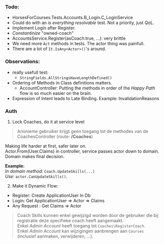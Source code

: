 ### Todo: 
  * HorsesForCourses.Tests.Accounts.B_Login.C_LoginService
  * Could do with an *is everything resolvable* test. Not a priority, just QoL.
  * Implement Login after Register.  
  * *Constantinize* "owned-coach"
  * AccountsService.Register(asCoach:true, ...): very brittle
  * We need more `Act` methods in tests. The actor thing was painfull.
  * There are a lot of `It.IsAny<Actor>()`'s around.

### Observations: 
* really usefull test: 
  * `StringFields.AllStringsHaveLengthDefined()`
* Ordering of Methods in Class definitions matters.
  - AccountController: Putting the methods in order of the *Happy Path* flow is so much easier on the brain.
* Expression of Intent leads to Late Binding. Example: InvalidationReasons

### Auth
1. Lock Coaches, do it at service level
> Anonieme gebruiker krijgt geen toegang tot de methodes van de CoachesController (route: **/Coaches**)

Making life harder at first, safer later on.  
Actor.From(User.Claims) in controller, service passes actor down to domain.  
Domain makes final decision.

**Example:**  
*In domain method:* `Coach.UpdateSkills(...)`   
*Use:* `actor.CanUpdateSkills()`. 

2. Make it Dynamic
Flow:
- Register: Create ApplicationUser In Db
- Login: Get ApplicationUser => Actor => Claims
- Any Request : Get Claims => Actor

> Coach Skills kunnen enkel gewijzigd worden door de gebruiker die bij registratie deze specifieke coach heeft aangemaakt.  
> Enkel *Admin Account* heeft toegang tot `Coaches\RegisterCoach`.  
> Enkel *Admin Account* kan wijzigingen aanbrengen aan `Courses` (inclusief aanmaken, verwijderen, ...).


